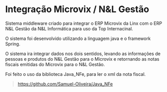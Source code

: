 # Integração Microvix / N&L Gestão

Sistema middleware criado para integrar o ERP Microvix da Linx com o ERP N&L Gestão da N&L Informática para uso da Top Internacinal.

O sistema foi desenvolvido utilizando a linguagem java e o framework Spring.

O sistema ira integrar dados nos dois sentidos, levando as informações de pessoas e produtos do N&L Gestão para o Microvix e retornando as notas fiscais emitidas do Microvix para o N&L Gestão.

Foi feito o uso da biblioteca Java_NFe, para ler o xml da nota fiscal.

>https://github.com/Samuel-Oliveira/Java_NFe
